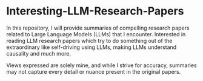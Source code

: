 # Interesting-LLM-Research-Papers
In this repository, I will provide summaries of compelling research papers related to Large Language Models (LLMs) that I encounter. Interested in reading LLM research papers which try to do something out of the extraordinary like self-driving using LLMs, making LLMs understand causality and much more.

Views expressed are solely mine, and while I strive for accuracy, summaries may not capture every detail or nuance present in the original papers. 
